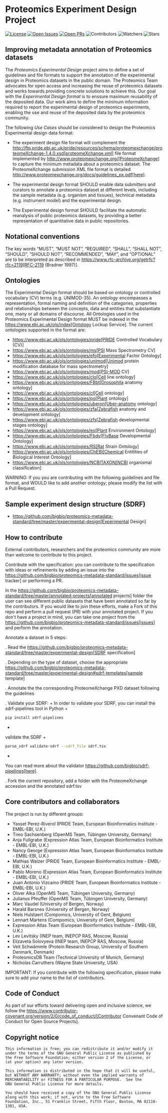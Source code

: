# Proteomics Experiment Design Project

[![License](https://flat.badgen.net/github/license/bigbio/proteomics-metadata-standard)](https://github.com/bigbio/proteomics-metadata-standard/blob/master/LICENSE)
[![Open Issues](https://flat.badgen.net/github/open-issues/HUPO-PSI/mzSpecLib)](https://github.com/bigbio/proteomics-metadata-standard/issues)
[![Open PRs](https://flat.badgen.net/github/open-prs/bigbio/proteomics-metadata-standard)](https://github.com/bigbio/proteomics-metadata-standard/pulls)
![Contributors](https://flat.badgen.net/github/contributors/bigbio/proteomics-metadata-standard)
![Watchers](https://flat.badgen.net/github/watchers/bigbio/proteomics-metadata-standard)
![Stars](https://flat.badgen.net/github/stars/bigbio/proteomics-metadata-standard)

## Improving metadata annotation of Proteomics datasets

The *Proteomics Experimental Design* project aims to define a set of guidelines and file formats to support the annotation of the experimental design in Proteomics datasets in the public domain. The Proteomics Team advocates for open access and increasing the reuse of proteomics datasets and works towards providing concrete solutions to achieve this. Our goal with the *Experimental Design format* is to enssure maximum reusability of the deposited data. Our work aims to define the minimum information required to report the experimental design of proteomics experiments, enabling the use and reuse of the deposited data by the proteomics community.

The following _Use Cases_ should be considered to design the Proteomics Experimental design data format:

- The experiment design file format will complement the http://ftp.pride.ebi.ac.uk/pride/resources/schema/proteomexchange/proteomeXchange-1.4.0.xsd[proteomeXchange.xml] file format implemented by http://www.proteomexchange.org/[ProteomeXchange] to capture the minimum metadata about a proteomics dataset. The ProteomeXchange submission XML file format is detailed http://www.proteomexchange.org/docs/guidelines_px.pdf[here].

- The experimental design format SHOULD enable data submitters and curators to annotate a proteomics dataset at different levels, including the sample metadata (e.g. organism and tissues), technical metadata (e.g. instrument model) and the experimental design.

- The Experimental design format SHOULD facilitate the automatic reanalysis of public proteomics datasets, by providing a better representation of quantitative data in public repositories.

## Notational conventions

The key words “MUST”, “MUST NOT”, “REQUIRED”, “SHALL”, “SHALL NOT”, “SHOULD”, “SHOULD NOT”, “RECOMMENDED”, “MAY”, and “OPTIONAL” are to be interpreted as described in https://www.rfc-archive.org/getrfc?rfc=2119[RFC-2119 (Bradner 1997)].

## Ontologies

The Experimental Design format should be based on ontology or controlled vocabulary (CV) terms (e.g. UNIMOD-35). An _ontology_ encompasses a representation, formal naming and definition of the categories, properties and relationships between the concepts, data and entities that substantiate one, many or all domains of discourse. All Ontologies used in the Proteomics Experimental Design format MUST be indexed in the https://www.ebi.ac.uk/ols/index[Ontology Lockup Service]. The current ontologies supported in the format are:

- https://www.ebi.ac.uk/ols/ontologies/pride[PRIDE Controlled Vocabulary (CV)]
- https://www.ebi.ac.uk/ols/ontologies/ms[PSI Mass Spectrometry CV]
- https://www.ebi.ac.uk/ols/ontologies/efo[Experimental Factor Ontology]
- https://www.ebi.ac.uk/ols/ontologies/unimod[Unimod protein modification database for mass spectrometry]
- https://www.ebi.ac.uk/ols/ontologies/mod[PSI-MOD CV]
- https://www.ebi.ac.uk/ols/ontologies/clo[Cell line ontology]
- https://www.ebi.ac.uk/ols/ontologies/FBbt[Drosophila anatomy ontology]
- https://www.ebi.ac.uk/ols/ontologies/cl[Cell ontology]
- https://www.ebi.ac.uk/ols/ontologies/po[Plant ontology]
- https://www.ebi.ac.uk/ols/ontologies/uberon[Uber-anatomy ontology]
- https://www.ebi.ac.uk/ols/ontologies/zfa[Zebrafish anatomy and development ontology]
- https://www.ebi.ac.uk/ols/ontologies/zfs[Zebrafish developmental stages ontology]
- https://www.ebi.ac.uk/ols/ontologies/eo[Plant Environment Ontology]
- https://www.ebi.ac.uk/ols/ontologies/Fbdv[FlyBase Developmental Ontology]
- https://www.ebi.ac.uk/ols/ontologies/RS[Rat Strain Ontology]
- https://www.ebi.ac.uk/ols/ontologies/ChEBI[Chemical Entitities of Biological Interest Ontology]
- https://www.ebi.ac.uk/ols/ontologies/NCBITAXON[NCBI organismal classification]

WARNING: If you you are contributing with the following guidelines and file format, and WOULD like to add another ontology; please modify the list with a Pull Request.


## Sample experiment design structure (SDRF)

 - https://github.com/bigbio/proteomics-metadata-standard/tree/master/experimental-design[Experimental Design]

## How to contribute

External contributors, researchers and the proteomics community are more than welcome to contribute to this project.

Contribute with the specification: you can contribute to the specification with ideas or refinements by adding an issue into the https://github.com/bigbio/proteomics-metadata-standard/issues[issue tracker] or performing a PR.

In the https://github.com/bigbio/proteomics-metadata-standard/tree/master/annotated-projects[annotated projects] folder the user can see different public datasets that have been annotated so far by the contributors. If you would like to join these efforts, make a Fork of this repo and perform a pull request (PR) with your annotated project. If you don't have a project in mind, you can take one project from the https://github.com/bigbio/proteomics-metadata-standard/issues[issues] and perform the annotation.

Annotate a dataset in 5 steps:

. Read the https://github.com/bigbio/proteomics-metadata-standard/tree/master/experimental-design[SDRF specification]

. Depending on the type of dataset, choose the appropriate https://github.com/bigbio/proteomics-metadata-standard/tree/master/experimental-design#sdrf-templates[sample template]

. Annotate the the corresponding ProteomeXchange PXD dataset following the guidelines

. Validate your SDRF:
+
In order to validate your SDRF, you can install the sdrf-pipelines tool in Python
+
```bash
pip install sdrf-pipelines
```
+
validate the SDRF
+
```bash
parse_sdrf validate-sdrf --sdrf_file sdrf.tsv
```
+
You can read more about the validator https://github.com/bigbio/sdrf-pipelines[here].

. Fork the current repository, add a folder with the ProteomeXchange accession and the annotated sdrf.tsv

## Core contributors and collaborators

The project is run by different groups:

- Yasset Perez-Riverol (PRIDE Team, European Bioinformatics Institute - EMBL-EBI, U.K.)
- Timo Sachsenberg (OpenMS Team, Tübingen University, Germany)
- Anja Fullgrabe (Expression Atlas Team, European Bioinformatics Institute - EMBL-EBI, U.K.)
- Nancy George (Expression Atlas Team, European Bioinformatics Institute - EMBL-EBI, U.K.)
- Mathias Walzer (PRIDE Team, European Bioinformatics Institute - EMBL-EBI, U.K.)
- Pablo Moreno (Expression Atlas Team, European Bioinformatics Institute - EMBL-EBI, U.K.)
- Juan Antonio Vizcaíno (PRIDE Team, European Bioinformatics Institute - EMBL-EBI, U.K.)
- Oliver Alka (OpenMS Team, Tübingen University, Germany)
- Julianus Pfeuffer (OpenMS Team, Tübingen University, Germany)
- Marc Vaudel (University of Bergen, Norway)
- Harald Barsnes (University of Bergen, Norway)
- Niels Hulstaert (Compomics, University of Gent, Belgium)
- Lennart Martens (Compomics, University of Gent, Belgium)
- Expression Atlas Team (European Bioinformatics Institute - EMBL-EBI, U.K.)
- Lev Levitsky (INEP team, INEPCP RAS, Moscow, Russia)
- Elizaveta Solovyeva (INEP team, INEPCP RAS, Moscow, Russia)
- Veit Schwämmle (Protein Research Group, University of Southern Denmark, Denmark)
- ProteomicsDB Team (Technical University of Munich, Germany)
- Nicholas Carruthers (Wayne State University, USA)


IMPORTANT: If you contribute with the following specification, please make sure to add your name to the list of contributors.

## Code of Conduct

As part of our efforts toward delivering open and inclusive science, we follow the https://www.contributor-covenant.org/version/2/0/code_of_conduct/[Contributor Convenant Code of Conduct for Open Source Projects].

## Copyright notice


    This information is free; you can redistribute it and/or modify it
    under the terms of the GNU General Public License as published by
    the Free Software Foundation; either version 2 of the License, or
    (at your option) any later version.

    This information is distributed in the hope that it will be useful,
    but WITHOUT ANY WARRANTY; without even the implied warranty of
    MERCHANTABILITY or FITNESS FOR A PARTICULAR PURPOSE.  See the
    GNU General Public License for more details.

    You should have received a copy of the GNU General Public License
    along with this work; if not, write to the Free Software
    Foundation, Inc., 51 Franklin Street, Fifth Floor, Boston, MA 02110-1301, USA.
